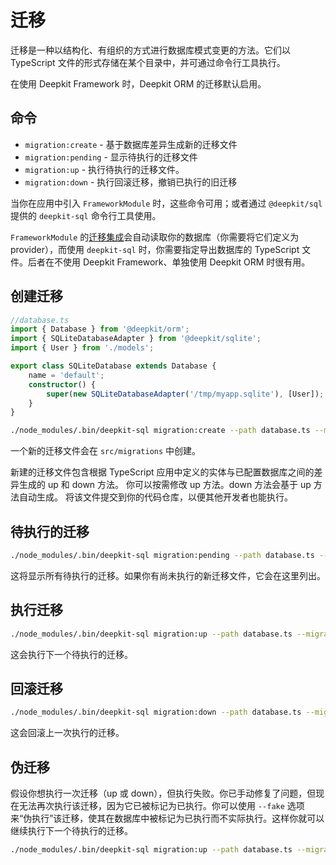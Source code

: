 # 迁移

迁移是一种以结构化、有组织的方式进行数据库模式变更的方法。它们以 TypeScript 文件的形式存储在某个目录中，并可通过命令行工具执行。

在使用 Deepkit Framework 时，Deepkit ORM 的迁移默认启用。

## 命令

- `migration:create` - 基于数据库差异生成新的迁移文件
- `migration:pending` - 显示待执行的迁移文件
- `migration:up` - 执行待执行的迁移文件。
- `migration:down` - 执行回滚迁移，撤销已执行的旧迁移

当你在应用中引入 `FrameworkModule` 时，这些命令可用；或者通过 `@deepkit/sql` 提供的 `deepkit-sql` 命令行工具使用。

`FrameworkModule` 的[迁移集成](../framework/database.md#migration)会自动读取你的数据库（你需要将它们定义为 provider），而使用 `deepkit-sql` 时，你需要指定导出数据库的 TypeScript 文件。后者在不使用 Deepkit Framework、单独使用 Deepkit ORM 时很有用。

## 创建迁移

```typescript
//database.ts
import { Database } from '@deepkit/orm';
import { SQLiteDatabaseAdapter } from '@deepkit/sqlite';
import { User } from './models';

export class SQLiteDatabase extends Database {
    name = 'default';
    constructor() {
        super(new SQLiteDatabaseAdapter('/tmp/myapp.sqlite'), [User]);
    }
}
```

```sh
./node_modules/.bin/deepkit-sql migration:create --path database.ts --migrationDir src/migrations
```

一个新的迁移文件会在 `src/migrations` 中创建。

新建的迁移文件包含根据 TypeScript 应用中定义的实体与已配置数据库之间的差异生成的 up 和 down 方法。
你可以按需修改 up 方法。down 方法会基于 up 方法自动生成。
将该文件提交到你的代码仓库，以便其他开发者也能执行。

## 待执行的迁移

```sh
./node_modules/.bin/deepkit-sql migration:pending --path database.ts --migrationDir src/migrations
```

这将显示所有待执行的迁移。如果你有尚未执行的新迁移文件，它会在这里列出。

## 执行迁移

```sh
./node_modules/.bin/deepkit-sql migration:up --path database.ts --migrationDir src/migrations
```

这会执行下一个待执行的迁移。

## 回滚迁移

```sh
./node_modules/.bin/deepkit-sql migration:down --path database.ts --migrationDir src/migrations
```

这会回滚上一次执行的迁移。

## 伪迁移

假设你想执行一次迁移（up 或 down），但执行失败。你已手动修复了问题，但现在无法再次执行该迁移，因为它已被标记为已执行。你可以使用 `--fake` 选项来“伪执行”该迁移，使其在数据库中被标记为已执行而不实际执行。这样你就可以继续执行下一个待执行的迁移。

```sh
./node_modules/.bin/deepkit-sql migration:up --path database.ts --migrationDir src/migrations --fake
```